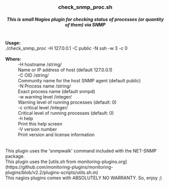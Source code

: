 <H3 align=center>check_snmp_proc.sh</H3>
<H5 align=center>This is small Nagios plugin for checking status of processes (or quantity of them) via SNMP</H5>
<br align=left><b>Usage:</b>
<br align=left>./check_snmp_proc -H 127.0.0.1 -C public -N ssh -w 3 -c 0
<br>
<br><b>Where:</b>
<dd>  -H hostname /string/
<br>    Name or IP address of host (default 127.0.0.1)
<br>  -C OID /string/
<br>     Community name for the host SNMP agent (default public)
<br>  -N Process name /string/
<br>     Exact process name (default snmpd)
<br>  -w warning level /integer/
<br>     Warning level of running processes (default: 0)
<br>  -c critical level /integer/
<br>     Critical level of running processes (default: 0)
<br>  -h help
<br>     Print this help screen
<br>  -V version number
<br>     Print version and license information </dd>
<br>
<br>  This plugin uses the 'snmpwalk' command included with the NET-SNMP package.
<br>  This plugin uses the [utils.sh from monitoring-plugins.org](https://github.com/monitoring-plugins/monitoring-plugins/blob/v2.2/plugins-scripts/utils.sh.in)
<br>  This nagios plugins comes with ABSOLUTELY NO WARRANTY. So, enjoy ;)
